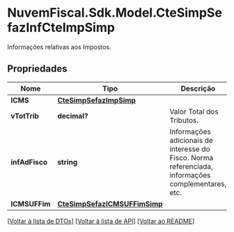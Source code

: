 # NuvemFiscal.Sdk.Model.CteSimpSefazInfCteImpSimp
Informações relativas aos Impostos.

## Propriedades

Nome | Tipo | Descrição | Comentários
------------ | ------------- | ------------- | -------------
**ICMS** | [**CteSimpSefazImpSimp**](CteSimpSefazImpSimp.md) |  | 
**vTotTrib** | **decimal?** | Valor Total dos Tributos. | [optional] 
**infAdFisco** | **string** | Informações adicionais de interesse do Fisco.  Norma referenciada, informações complementares, etc. | [optional] 
**ICMSUFFim** | [**CteSimpSefazICMSUFFimSimp**](CteSimpSefazICMSUFFimSimp.md) |  | [optional] 

[[Voltar à lista de DTOs]](../README.md#documentation-for-models) [[Voltar à lista de API]](../README.md#documentation-for-api-endpoints) [[Voltar ao README]](../README.md)

